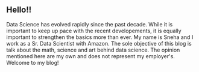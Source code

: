 ## Hello!!

Data Science has evolved rapidly since the past decade. While it is important to keep up pace with the recent developements, it is equally important to strengthen the basics more than ever. My name is Sneha and I work as a Sr. Data Scientist with Amazon. The sole objective of this blog is talk about the math, science and art behind data science. The opinion mentioned here are my own and does not represent my employer's. Welcome to my blog!


